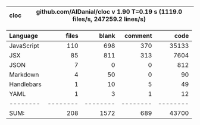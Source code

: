 cloc|github.com/AlDanial/cloc v 1.90  T=0.19 s (1119.0 files/s, 247259.2 lines/s)
--- | ---

Language|files|blank|comment|code
:-------|-------:|-------:|-------:|-------:
JavaScript|110|698|370|35133
JSX|85|811|313|7604
JSON|7|0|0|812
Markdown|4|50|0|90
Handlebars|1|10|5|49
YAML|1|3|1|12
--------|--------|--------|--------|--------
SUM:|208|1572|689|43700
